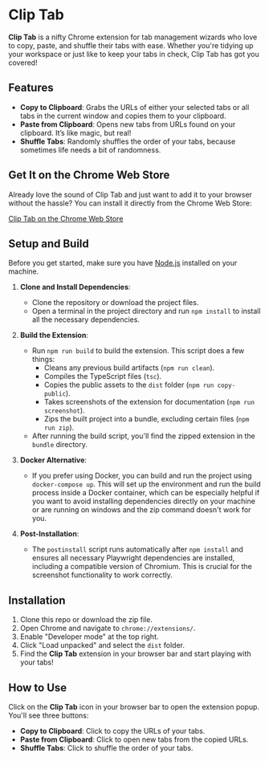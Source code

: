 
# Clip Tab

**Clip Tab** is a nifty Chrome extension for tab management wizards who love to copy, paste, and shuffle their tabs with ease. Whether you're tidying up your workspace or just like to keep your tabs in check, Clip Tab has got you covered!

## Features

-   **Copy to Clipboard**: Grabs the URLs of either your selected tabs or all tabs in the current window and copies them to your clipboard.
-   **Paste from Clipboard**: Opens new tabs from URLs found on your clipboard. It’s like magic, but real!
-   **Shuffle Tabs**: Randomly shuffles the order of your tabs, because sometimes life needs a bit of randomness.

## Get It on the Chrome Web Store

Already love the sound of Clip Tab and just want to add it to your browser without the hassle? You can install it directly from the Chrome Web Store:

[Clip Tab on the Chrome Web Store](https://chromewebstore.google.com/detail/clip-tab/pfpdadikmhmadoilfojeocoamlkmlokp)

## Setup and Build

Before you get started, make sure you have [Node.js](https://nodejs.org/) installed on your machine.

1.  **Clone and Install Dependencies**:
    
    -   Clone the repository or download the project files.
    -   Open a terminal in the project directory and run `npm install` to install all the necessary dependencies.
2.  **Build the Extension**:
    
    -   Run `npm run build` to build the extension. This script does a few things:
        -   Cleans any previous build artifacts (`npm run clean`).
        -   Compiles the TypeScript files (`tsc`).
        -   Copies the public assets to the `dist` folder (`npm run copy-public`).
        -   Takes screenshots of the extension for documentation (`npm run screenshot`).
        -   Zips the built project into a bundle, excluding certain files (`npm run zip`).
    -   After running the build script, you'll find the zipped extension in the `bundle` directory.
3.  **Docker Alternative**:
    
    -   If you prefer using Docker, you can build and run the project using `docker-compose up`. This will set up the environment and run the build process inside a Docker container, which can be especially helpful if you want to avoid installing dependencies directly on your machine or are running on windows and the zip command doesn't work for you.

4.  **Post-Installation**:
    
    -   The `postinstall` script runs automatically after `npm install` and ensures all necessary Playwright dependencies are installed, including a compatible version of Chromium. This is crucial for the screenshot functionality to work correctly.

## Installation

1.  Clone this repo or download the zip file.
2.  Open Chrome and navigate to `chrome://extensions/`.
3.  Enable "Developer mode" at the top right.
4.  Click "Load unpacked" and select the `dist` folder.
5.  Find the **Clip Tab** extension in your browser bar and start playing with your tabs!

## How to Use

Click on the **Clip Tab** icon in your browser bar to open the extension popup. You'll see three buttons:

-   **Copy to Clipboard**: Click to copy the URLs of your tabs.
-   **Paste from Clipboard**: Click to open new tabs from the copied URLs.
-   **Shuffle Tabs**: Click to shuffle the order of your tabs.